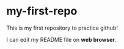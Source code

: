 # my-first-repo
This is my first repository to practice github!

I can edit my README file on **web browser**.

